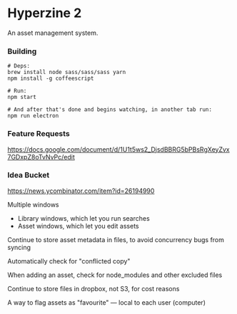 # Hyperzine 2

An asset management system.

### Building

```
# Deps:
brew install node sass/sass/sass yarn
npm install -g coffeescript

# Run:
npm start

# And after that's done and begins watching, in another tab run:
npm run electron
```

### Feature Requests

https://docs.google.com/document/d/1U1t5ws2_DjsdBBRG5bPBsRgXeyZvx7GDxpZ8oTvNvPc/edit

### Idea Bucket

https://news.ycombinator.com/item?id=26194990

Multiple windows
* Library windows, which let you run searches
* Asset windows, which let you edit assets

Continue to store asset metadata in files, to avoid concurrency bugs from syncing

Automatically check for "conflicted copy"

When adding an asset, check for node_modules and other excluded files

Continue to store files in dropbox, not S3, for cost reasons

A way to flag assets as "favourite" — local to each user (computer)
